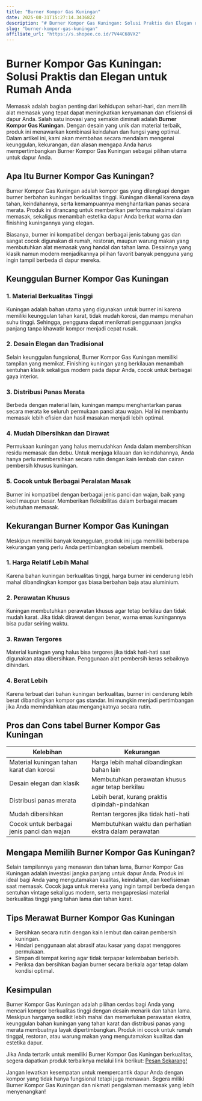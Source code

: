 ```yaml
---
title: "Burner Kompor Gas Kuningan"
date: 2025-08-31T15:27:14.343682Z
description: "# Burner Kompor Gas Kuningan: Solusi Praktis dan Elegan untuk Rumah Anda..."
slug: "burner-kompor-gas-kuningan"
affiliate_url: "https://s.shopee.co.id/7V44C68VX2"
---
```

# Burner Kompor Gas Kuningan: Solusi Praktis dan Elegan untuk Rumah Anda

Memasak adalah bagian penting dari kehidupan sehari-hari, dan memilih alat memasak yang tepat dapat meningkatkan kenyamanan dan efisiensi di dapur Anda. Salah satu inovasi yang semakin diminati adalah **Burner Kompor Gas Kuningan**. Dengan desain yang unik dan material terbaik, produk ini menawarkan kombinasi keindahan dan fungsi yang optimal. Dalam artikel ini, kami akan membahas secara mendalam mengenai keunggulan, kekurangan, dan alasan mengapa Anda harus mempertimbangkan Burner Kompor Gas Kuningan sebagai pilihan utama untuk dapur Anda.

## Apa Itu Burner Kompor Gas Kuningan?

Burner Kompor Gas Kuningan adalah kompor gas yang dilengkapi dengan burner berbahan kuningan berkualitas tinggi. Kuningan dikenal karena daya tahan, keindahannya, serta kemampuannya menghantarkan panas secara merata. Produk ini dirancang untuk memberikan performa maksimal dalam memasak, sekaligus menambah estetika dapur Anda berkat warna dan finishing kuningannya yang elegan.

Biasanya, burner ini kompatibel dengan berbagai jenis tabung gas dan sangat cocok digunakan di rumah, restoran, maupun warung makan yang membutuhkan alat memasak yang handal dan tahan lama. Desainnya yang klasik namun modern menjadikannya pilihan favorit banyak pengguna yang ingin tampil berbeda di dapur mereka.

## Keunggulan Burner Kompor Gas Kuningan

### 1. Material Berkualitas Tinggi

Kuningan adalah bahan utama yang digunakan untuk burner ini karena memiliki keunggulan tahan karat, tidak mudah korosi, dan mampu menahan suhu tinggi. Sehingga, pengguna dapat menikmati penggunaan jangka panjang tanpa khawatir kompor menjadi cepat rusak.

### 2. Desain Elegan dan Tradisional

Selain keunggulan fungsional, Burner Kompor Gas Kuningan memiliki tampilan yang memikat. Finishing kuningan yang berkilauan menambah sentuhan klasik sekaligus modern pada dapur Anda, cocok untuk berbagai gaya interior.

### 3. Distribusi Panas Merata

Berbeda dengan material lain, kuningan mampu menghantarkan panas secara merata ke seluruh permukaan panci atau wajan. Hal ini membantu memasak lebih efisien dan hasil masakan menjadi lebih optimal.

### 4. Mudah Dibersihkan dan Dirawat

Permukaan kuningan yang halus memudahkan Anda dalam membersihkan residu memasak dan debu. Untuk menjaga kilauan dan keindahannya, Anda hanya perlu membersihkan secara rutin dengan kain lembab dan cairan pembersih khusus kuningan.

### 5. Cocok untuk Berbagai Peralatan Masak

Burner ini kompatibel dengan berbagai jenis panci dan wajan, baik yang kecil maupun besar. Memberikan fleksibilitas dalam berbagai macam kebutuhan memasak.

## Kekurangan Burner Kompor Gas Kuningan

Meskipun memiliki banyak keunggulan, produk ini juga memiliki beberapa kekurangan yang perlu Anda pertimbangkan sebelum membeli.

### 1. Harga Relatif Lebih Mahal

Karena bahan kuningan berkualitas tinggi, harga burner ini cenderung lebih mahal dibandingkan kompor gas biasa berbahan baja atau aluminium.

### 2. Perawatan Khusus

Kuningan membutuhkan perawatan khusus agar tetap berkilau dan tidak mudah karat. Jika tidak dirawat dengan benar, warna emas kuningannya bisa pudar seiring waktu.

### 3. Rawan Tergores

Material kuningan yang halus bisa tergores jika tidak hati-hati saat digunakan atau dibersihkan. Penggunaan alat pembersih keras sebaiknya dihindari.

### 4. Berat Lebih

Karena terbuat dari bahan kuningan berkualitas, burner ini cenderung lebih berat dibandingkan kompor gas standar. Ini mungkin menjadi pertimbangan jika Anda memindahkan atau mengangkatnya secara rutin.

## Pros dan Cons tabel Burner Kompor Gas Kuningan

| **Kelebihan** | **Kekurangan** |
|----------------|----------------|
| Material kuningan tahan karat dan korosi | Harga lebih mahal dibandingkan bahan lain |
| Desain elegan dan klasik | Membutuhkan perawatan khusus agar tetap berkilau |
| Distribusi panas merata | Lebih berat, kurang praktis dipindah-pindahkan |
| Mudah dibersihkan | Rentan tergores jika tidak hati-hati |
| Cocok untuk berbagai jenis panci dan wajan | Membutuhkan waktu dan perhatian ekstra dalam perawatan |

## Mengapa Memilih Burner Kompor Gas Kuningan?

Selain tampilannya yang menawan dan tahan lama, Burner Kompor Gas Kuningan adalah investasi jangka panjang untuk dapur Anda. Produk ini ideal bagi Anda yang mengutamakan kualitas, keindahan, dan keefisienan saat memasak. Cocok juga untuk mereka yang ingin tampil berbeda dengan sentuhan vintage sekaligus modern, serta mengapresiasi material berkualitas tinggi yang tahan lama dan tahan karat.

## Tips Merawat Burner Kompor Gas Kuningan

- Bersihkan secara rutin dengan kain lembut dan cairan pembersih kuningan.
- Hindari penggunaan alat abrasif atau kasar yang dapat menggores permukaan.
- Simpan di tempat kering agar tidak terpapar kelembaban berlebih.
- Periksa dan bersihkan bagian burner secara berkala agar tetap dalam kondisi optimal.

## Kesimpulan

Burner Kompor Gas Kuningan adalah pilihan cerdas bagi Anda yang mencari kompor berkualitas tinggi dengan desain menarik dan tahan lama. Meskipun harganya sedikit lebih mahal dan memerlukan perawatan ekstra, keunggulan bahan kuningan yang tahan karat dan distribusi panas yang merata membuatnya layak dipertimbangkan. Produk ini cocok untuk rumah tinggal, restoran, atau warung makan yang mengutamakan kualitas dan estetika dapur.

Jika Anda tertarik untuk memiliki Burner Kompor Gas Kuningan berkualitas, segera dapatkan produk terbaiknya melalui link berikut: [Pesan Sekarang!](https://s.shopee.co.id/7V44C68VX2)

Jangan lewatkan kesempatan untuk mempercantik dapur Anda dengan kompor yang tidak hanya fungsional tetapi juga menawan. Segera miliki Burner Kompor Gas Kuningan dan nikmati pengalaman memasak yang lebih menyenangkan!